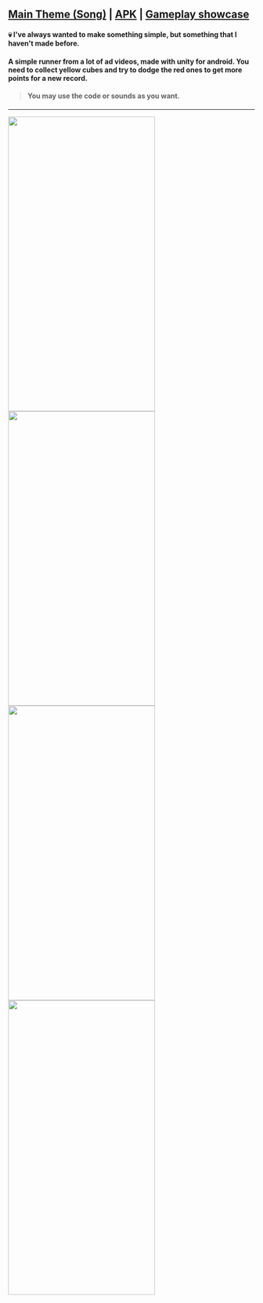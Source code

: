## [Main Theme (Song)](https://drive.google.com/drive/u/1/folders/1dcZOh24feg7meD4tacmxHs6bh3rjpTwJ) | [APK](https://drive.google.com/drive/u/1/folders/1dcZOh24feg7meD4tacmxHs6bh3rjpTwJ) | [Gameplay showcase]()

#### :skull: I've always wanted to make something simple, but something that I haven't made before.

#### A simple runner from a lot of ad videos, made with unity for android. You need to collect yellow cubes and try to dodge the red ones to get more points for a new record.

> #### You may use the code or sounds as you want.
__________________________________
<img src="https://media1.giphy.com/media/3FnGjBrbGnFhXS5bHv/giphy.gif" width="300" height="600" /> <img src="https://media.giphy.com/media/h8F6qd6wPcgkIdutR2/giphy.gif" width="300" height="600" /> <img src="https://media.giphy.com/media/ON27X2CqZ0e5xfDNj8/giphy.gif" width="300" height="600" /> <img src="https://media2.giphy.com/media/yohqw3OobHfuNXATik/giphy.gif" width="300" height="600" /> 


